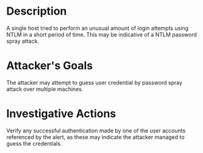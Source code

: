 # Description
A single host tried to perform an unusual amount of login attempts using NTLM in a short period of time. This may be indicative of a NTLM password spray attack.
# Attacker's Goals
The attacker may attempt to guess user credential by password spray attack over multiple machines.
# Investigative Actions
Verify any successful authentication made by one of the user accounts referenced by the alert, as these may indicate the attacker managed to guess the credentials.

